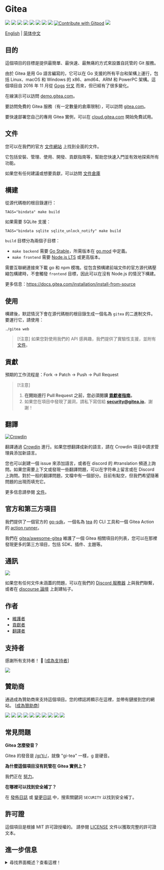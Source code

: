 # Gitea

[![](https://github.com/go-gitea/gitea/actions/workflows/release-nightly.yml/badge.svg?branch=main)](https://github.com/go-gitea/gitea/actions/workflows/release-nightly.yml?query=branch%3Amain "Release Nightly")
[![](https://img.shields.io/discord/322538954119184384.svg?logo=discord&logoColor=white&label=Discord&color=5865F2)](https://discord.gg/Gitea "Join the Discord chat at https://discord.gg/Gitea")
[![](https://goreportcard.com/badge/code.gitea.io/gitea)](https://goreportcard.com/report/code.gitea.io/gitea "Go Report Card")
[![](https://pkg.go.dev/badge/code.gitea.io/gitea?status.svg)](https://pkg.go.dev/code.gitea.io/gitea "GoDoc")
[![](https://img.shields.io/github/release/go-gitea/gitea.svg)](https://github.com/go-gitea/gitea/releases/latest "GitHub release")
[![](https://www.codetriage.com/go-gitea/gitea/badges/users.svg)](https://www.codetriage.com/go-gitea/gitea "Help Contribute to Open Source")
[![](https://opencollective.com/gitea/tiers/backers/badge.svg?label=backers&color=brightgreen)](https://opencollective.com/gitea "Become a backer/sponsor of gitea")
[![](https://img.shields.io/badge/License-MIT-blue.svg)](https://opensource.org/licenses/MIT "License: MIT")
[![Contribute with Gitpod](https://img.shields.io/badge/Contribute%20with-Gitpod-908a85?logo=gitpod&color=green)](https://gitpod.io/#https://github.com/go-gitea/gitea)
[![](https://badges.crowdin.net/gitea/localized.svg)](https://translate.gitea.com "Crowdin")

[English](./README.md) | [简体中文](./README.zh-cn.md)

## 目的

這個項目的目標是提供最簡單、最快速、最無痛的方式來設置自託管的 Git 服務。

由於 Gitea 是用 Go 語言編寫的，它可以在 Go 支援的所有平台和架構上運行，包括 Linux、macOS 和 Windows 的 x86、amd64、ARM 和 PowerPC 架構。這個項目自 2016 年 11 月從 [Gogs](https://gogs.io) [分叉](https://blog.gitea.com/welcome-to-gitea/) 而來，但已經有了很多變化。

在線演示可以訪問 [demo.gitea.com](https://demo.gitea.com)。

要訪問免費的 Gitea 服務（有一定數量的倉庫限制），可以訪問 [gitea.com](https://gitea.com/user/login)。

要快速部署您自己的專用 Gitea 實例，可以在 [cloud.gitea.com](https://cloud.gitea.com) 開始免費試用。

## 文件

您可以在我們的官方 [文件網站](https://docs.gitea.com/) 上找到全面的文件。

它包括安裝、管理、使用、開發、貢獻指南等，幫助您快速入門並有效地探索所有功能。

如果您有任何建議或想要貢獻，可以訪問 [文件倉庫](https://gitea.com/gitea/docs)

## 構建

從源代碼樹的根目錄運行：

    TAGS="bindata" make build

如果需要 SQLite 支援：

    TAGS="bindata sqlite sqlite_unlock_notify" make build

`build` 目標分為兩個子目標：

- `make backend` 需要 [Go Stable](https://go.dev/dl/)，所需版本在 [go.mod](/go.mod) 中定義。
- `make frontend` 需要 [Node.js LTS](https://nodejs.org/en/download/) 或更高版本。

需要互聯網連接來下載 go 和 npm 模塊。從包含預構建前端文件的官方源代碼壓縮包構建時，不會觸發 `frontend` 目標，因此可以在沒有 Node.js 的情況下構建。

更多信息：https://docs.gitea.com/installation/install-from-source

## 使用

構建後，默認情況下會在源代碼樹的根目錄生成一個名為 `gitea` 的二進制文件。要運行它，請使用：

    ./gitea web

> [!注意]
> 如果您對使用我們的 API 感興趣，我們提供了實驗性支援，並附有 [文件](https://docs.gitea.com/api)。

## 貢獻

預期的工作流程是：Fork -> Patch -> Push -> Pull Request

> [!注意]
>
> 1. **在開始進行 Pull Request 之前，您必須閱讀 [貢獻者指南](CONTRIBUTING.md)。**
> 2. 如果您在項目中發現了漏洞，請私下寫信給 **security@gitea.io**。謝謝！

## 翻譯

[![Crowdin](https://badges.crowdin.net/gitea/localized.svg)](https://translate.gitea.com)

翻譯通過 [Crowdin](https://translate.gitea.com) 進行。如果您想翻譯成新的語言，請在 Crowdin 項目中請求管理員添加新語言。

您也可以創建一個 issue 來添加語言，或者在 discord 的 #translation 頻道上詢問。如果您需要上下文或發現一些翻譯問題，可以在字符串上留言或在 Discord 上詢問。對於一般的翻譯問題，文檔中有一個部分。目前有點空，但我們希望隨著問題的出現而填充它。

更多信息請參閱 [文件](https://docs.gitea.com/contributing/localization)。

## 官方和第三方項目

我們提供了一個官方的 [go-sdk](https://gitea.com/gitea/go-sdk)，一個名為 [tea](https://gitea.com/gitea/tea) 的 CLI 工具和一個 Gitea Action 的 [action runner](https://gitea.com/gitea/act_runner)。

我們在 [gitea/awesome-gitea](https://gitea.com/gitea/awesome-gitea) 維護了一個 Gitea 相關項目的列表，您可以在那裡發現更多的第三方項目，包括 SDK、插件、主題等。

## 通訊

[![](https://img.shields.io/discord/322538954119184384.svg?logo=discord&logoColor=white&label=Discord&color=5865F2)](https://discord.gg/Gitea "Join the Discord chat at https://discord.gg/Gitea")

如果您有任何文件未涵蓋的問題，可以在我們的 [Discord 服務器](https://discord.gg/Gitea) 上與我們聯繫，或者在 [discourse 論壇](https://forum.gitea.com/) 上創建帖子。

## 作者

- [維護者](https://github.com/orgs/go-gitea/people)
- [貢獻者](https://github.com/go-gitea/gitea/graphs/contributors)
- [翻譯者](options/locale/TRANSLATORS)

## 支持者

感謝所有支持者！ 🙏 [[成為支持者](https://opencollective.com/gitea#backer)]

<a href="https://opencollective.com/gitea#backers" target="_blank"><img src="https://opencollective.com/gitea/backers.svg?width=890"></a>

## 贊助商

通過成為贊助商來支持這個項目。您的標誌將顯示在這裡，並帶有鏈接到您的網站。 [[成為贊助商](https://opencollective.com/gitea#sponsor)]

<a href="https://opencollective.com/gitea/sponsor/0/website" target="_blank"><img src="https://opencollective.com/gitea/sponsor/0/avatar.svg"></a>
<a href="https://opencollective.com/gitea/sponsor/1/website" target="_blank"><img src="https://opencollective.com/gitea/sponsor/1/avatar.svg"></a>
<a href="https://opencollective.com/gitea/sponsor/2/website" target="_blank"><img src="https://opencollective.com/gitea/sponsor/2/avatar.svg"></a>
<a href="https://opencollective.com/gitea/sponsor/3/website" target="_blank"><img src="https://opencollective.com/gitea/sponsor/3/avatar.svg"></a>
<a href="https://opencollective.com/gitea/sponsor/4/website" target="_blank"><img src="https://opencollective.com/gitea/sponsor/4/avatar.svg"></a>
<a href="https://opencollective.com/gitea/sponsor/5/website" target="_blank"><img src="https://opencollective.com/gitea/sponsor/5/avatar.svg"></a>
<a href="https://opencollective.com/gitea/sponsor/6/website" target="_blank"><img src="https://opencollective.com/gitea/sponsor/6/avatar.svg"></a>
<a href="https://opencollective.com/gitea/sponsor/7/website" target="_blank"><img src="https://opencollective.com/gitea/sponsor/7/avatar.svg"></a>
<a href="https://opencollective.com/gitea/sponsor/8/website" target="_blank"><img src="https://opencollective.com/gitea/sponsor/8/avatar.svg"></a>
<a href="https://opencollective.com/gitea/sponsor/9/website" target="_blank"><img src="https://opencollective.com/gitea/sponsor/9/avatar.svg"></a>

## 常見問題

**Gitea 怎麼發音？**

Gitea 的發音是 [/ɡɪ’ti:/](https://youtu.be/EM71-2uDAoY)，就像 "gi-tea" 一樣，g 是硬音。

**為什麼這個項目沒有託管在 Gitea 實例上？**

我們正在 [努力](https://github.com/go-gitea/gitea/issues/1029)。

**在哪裡可以找到安全補丁？**

在 [發佈日誌](https://github.com/go-gitea/gitea/releases) 或 [變更日誌](https://github.com/go-gitea/gitea/blob/main/CHANGELOG.md) 中，搜索關鍵詞 `SECURITY` 以找到安全補丁。

## 許可證

這個項目是根據 MIT 許可證授權的。
請參閱 [LICENSE](https://github.com/go-gitea/gitea/blob/main/LICENSE) 文件以獲取完整的許可證文本。

## 進一步信息

<details>
<summary>尋找界面概述？查看這裡！</summary>

### 登錄/註冊頁面

![Login](https://dl.gitea.com/screenshots/login.png)
![Register](https://dl.gitea.com/screenshots/register.png)

### 用戶儀表板

![Home](https://dl.gitea.com/screenshots/home.png)
![Issues](https://dl.gitea.com/screenshots/issues.png)
![Pull Requests](https://dl.gitea.com/screenshots/pull_requests.png)
![Milestones](https://dl.gitea.com/screenshots/milestones.png)

### 用戶資料

![Profile](https://dl.gitea.com/screenshots/user_profile.png)

### 探索

![Repos](https://dl.gitea.com/screenshots/explore_repos.png)
![Users](https://dl.gitea.com/screenshots/explore_users.png)
![Orgs](https://dl.gitea.com/screenshots/explore_orgs.png)

### 倉庫

![Home](https://dl.gitea.com/screenshots/repo_home.png)
![Commits](https://dl.gitea.com/screenshots/repo_commits.png)
![Branches](https://dl.gitea.com/screenshots/repo_branches.png)
![Labels](https://dl.gitea.com/screenshots/repo_labels.png)
![Milestones](https://dl.gitea.com/screenshots/repo_milestones.png)
![Releases](https://dl.gitea.com/screenshots/repo_releases.png)
![Tags](https://dl.gitea.com/screenshots/repo_tags.png)

#### 倉庫問題

![List](https://dl.gitea.com/screenshots/repo_issues.png)
![Issue](https://dl.gitea.com/screenshots/repo_issue.png)

#### 倉庫拉取請求

![List](https://dl.gitea.com/screenshots/repo_pull_requests.png)
![Pull Request](https://dl.gitea.com/screenshots/repo_pull_request.png)
![File](https://dl.gitea.com/screenshots/repo_pull_request_file.png)
![Commits](https://dl.gitea.com/screenshots/repo_pull_request_commits.png)

#### 倉庫操作

![List](https://dl.gitea.com/screenshots/repo_actions.png)
![Details](https://dl.gitea.com/screenshots/repo_actions_run.png)

#### 倉庫活動

![Activity](https://dl.gitea.com/screenshots/repo_activity.png)
![Contributors](https://dl.gitea.com/screenshots/repo_contributors.png)
![Code Frequency](https://dl.gitea.com/screenshots/repo_code_frequency.png)
![Recent Commits](https://dl.gitea.com/screenshots/repo_recent_commits.png)

### 組織

![Home](https://dl.gitea.com/screenshots/org_home.png)

</details>
